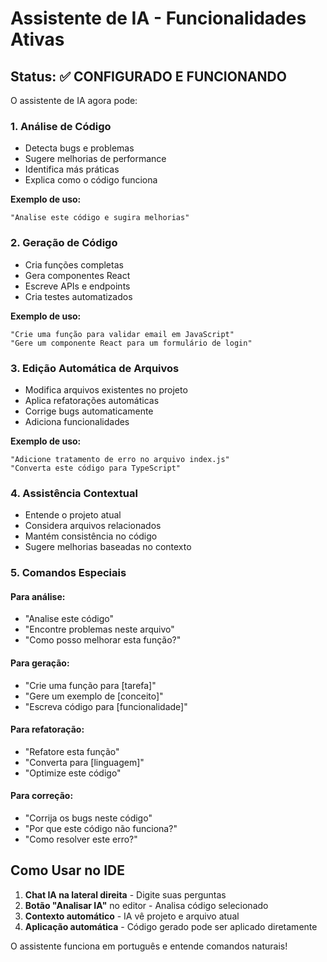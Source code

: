 # Assistente de IA - Funcionalidades Ativas

## Status: ✅ CONFIGURADO E FUNCIONANDO

O assistente de IA agora pode:

### 1. Análise de Código
- Detecta bugs e problemas
- Sugere melhorias de performance
- Identifica más práticas
- Explica como o código funciona

**Exemplo de uso:**
```
"Analise este código e sugira melhorias"
```

### 2. Geração de Código
- Cria funções completas
- Gera componentes React
- Escreve APIs e endpoints
- Cria testes automatizados

**Exemplo de uso:**
```
"Crie uma função para validar email em JavaScript"
"Gere um componente React para um formulário de login"
```

### 3. Edição Automática de Arquivos
- Modifica arquivos existentes no projeto
- Aplica refatorações automáticas
- Corrige bugs automaticamente
- Adiciona funcionalidades

**Exemplo de uso:**
```
"Adicione tratamento de erro no arquivo index.js"
"Converta este código para TypeScript"
```

### 4. Assistência Contextual
- Entende o projeto atual
- Considera arquivos relacionados
- Mantém consistência no código
- Sugere melhorias baseadas no contexto

### 5. Comandos Especiais

#### Para análise:
- "Analise este código"
- "Encontre problemas neste arquivo"
- "Como posso melhorar esta função?"

#### Para geração:
- "Crie uma função para [tarefa]"
- "Gere um exemplo de [conceito]"
- "Escreva código para [funcionalidade]"

#### Para refatoração:
- "Refatore esta função"
- "Converta para [linguagem]"
- "Optimize este código"

#### Para correção:
- "Corrija os bugs neste código"
- "Por que este código não funciona?"
- "Como resolver este erro?"

## Como Usar no IDE

1. **Chat IA na lateral direita** - Digite suas perguntas
2. **Botão "Analisar IA"** no editor - Analisa código selecionado
3. **Contexto automático** - IA vê projeto e arquivo atual
4. **Aplicação automática** - Código gerado pode ser aplicado diretamente

O assistente funciona em português e entende comandos naturais!